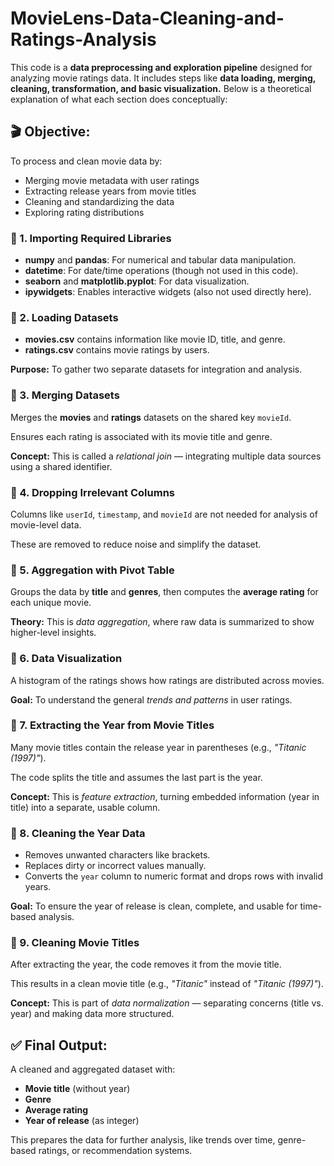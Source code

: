 # MovieLens-Data-Cleaning-and-Ratings-Analysis
<!DOCTYPE html>
<html lang="en">
<head>
    <meta charset="UTF-8">
</head>
<body>
<p>
This code is a <strong>data preprocessing and exploration pipeline</strong> designed for analyzing movie ratings data. It includes steps like <strong>data loading, merging, cleaning, transformation, and basic visualization.</strong> Below is a theoretical explanation of what each section does conceptually: </p>

<h2>🎬 Objective:</h2>
<p>To process and clean movie data by:</p>
<ul>
    <li>Merging movie metadata with user ratings</li>
    <li>Extracting release years from movie titles</li>
    <li>Cleaning and standardizing the data</li>
    <li>Exploring rating distributions</li>
</ul>

<h3>🔹 1. Importing Required Libraries</h3>
<ul>
    <li><strong>numpy</strong> and <strong>pandas</strong>: For numerical and tabular data manipulation.</li>
    <li><strong>datetime</strong>: For date/time operations (though not used in this code).</li>
    <li><strong>seaborn</strong> and <strong>matplotlib.pyplot</strong>: For data visualization.</li>
    <li><strong>ipywidgets</strong>: Enables interactive widgets (also not used directly here).</li>
</ul>

<h3>🔹 2. Loading Datasets</h3>
<ul>
    <li><strong>movies.csv</strong> contains information like movie ID, title, and genre.</li>
    <li><strong>ratings.csv</strong> contains movie ratings by users.</li>
</ul>
<p><strong>Purpose:</strong> To gather two separate datasets for integration and analysis.</p>

<h3>🔹 3. Merging Datasets</h3>
<p>Merges the <strong>movies</strong> and <strong>ratings</strong> datasets on the shared key <code>movieId</code>.</p>
<p>Ensures each rating is associated with its movie title and genre.</p>
<p><strong>Concept:</strong> This is called a <em>relational join</em> — integrating multiple data sources using a shared identifier.</p>

<h3>🔹 4. Dropping Irrelevant Columns</h3>
<p>Columns like <code>userId</code>, <code>timestamp</code>, and <code>movieId</code> are not needed for analysis of movie-level data.</p>
<p>These are removed to reduce noise and simplify the dataset.</p>

<h3>🔹 5. Aggregation with Pivot Table</h3>
<p>Groups the data by <strong>title</strong> and <strong>genres</strong>, then computes the <strong>average rating</strong> for each unique movie.</p>
<p><strong>Theory:</strong> This is <em>data aggregation</em>, where raw data is summarized to show higher-level insights.</p>

<h3>🔹 6. Data Visualization</h3>
<p>A histogram of the ratings shows how ratings are distributed across movies.</p>
<p><strong>Goal:</strong> To understand the general <em>trends and patterns</em> in user ratings.</p>

<h3>🔹 7. Extracting the Year from Movie Titles</h3>
<p>Many movie titles contain the release year in parentheses (e.g., <em>"Titanic (1997)"</em>).</p>
<p>The code splits the title and assumes the last part is the year.</p>
<p><strong>Concept:</strong> This is <em>feature extraction</em>, turning embedded information (year in title) into a separate, usable column.</p>

<h3>🔹 8. Cleaning the Year Data</h3>
<ul>
    <li>Removes unwanted characters like brackets.</li>
    <li>Replaces dirty or incorrect values manually.</li>
    <li>Converts the <code>year</code> column to numeric format and drops rows with invalid years.</li>
</ul>
<p><strong>Goal:</strong> To ensure the year of release is clean, complete, and usable for time-based analysis.</p>

<h3>🔹 9. Cleaning Movie Titles</h3>
<p>After extracting the year, the code removes it from the movie title.</p>
<p>This results in a clean movie title (e.g., <em>"Titanic"</em> instead of <em>"Titanic (1997)"</em>).</p>
<p><strong>Concept:</strong> This is part of <em>data normalization</em> — separating concerns (title vs. year) and making data more structured.</p>

<h2>✅ Final Output:</h2>
<p>A cleaned and aggregated dataset with:</p>
<ul>
    <li><strong>Movie title</strong> (without year)</li>
    <li><strong>Genre</strong></li>
    <li><strong>Average rating</strong></li>
    <li><strong>Year of release</strong> (as integer)</li>
</ul>
<p>This prepares the data for further analysis, like trends over time, genre-based ratings, or recommendation systems.</p>

</body>
</html>

